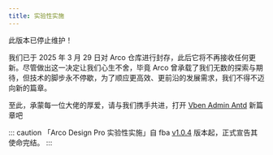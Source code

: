 ```yaml
---
title: 实验性实施
---
```


此版本已停止维护！

我们已于 2025 年 3 月 29 日对 Arco 仓库进行封存，此后它将不再接收任何更新。尽管做出这一决定让我们心生不舍，毕竟 Arco
曾承载了我们无数的探索与期待，但技术的脚步永不停歇，为了顺应更高效、更前沿的发展需求，我们不得不迈向新的篇章。

至此，承蒙每一位大佬的厚爱，请与我们携手共进，打开 [Vben Admin Antd](./intro.md) 新篇章吧

::: caution
「Arco Design Pro 实验性实施」自 fba [v1.0.4](https://github.com/fastapi-practices/fastapi_best_architecture/releases/tag/v1.0.4)
版本起，正式宣告其使命完结。
:::
